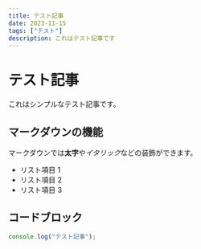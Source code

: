 ```yaml
---
title: テスト記事
date: 2023-11-15
tags: ["テスト"]
description: これはテスト記事です
---
```


# テスト記事

これはシンプルなテスト記事です。

## マークダウンの機能

マークダウンでは**太字**や*イタリック*などの装飾ができます。

- リスト項目 1
- リスト項目 2
- リスト項目 3

## コードブロック

```javascript
console.log("テスト記事");
```
